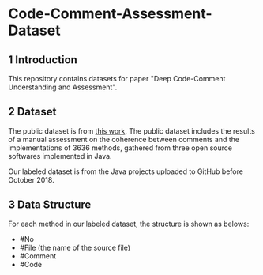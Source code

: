 Code-Comment-Assessment-Dataset
===============================
1 Introduction
--------------
This repository contains datasets for paper "Deep Code-Comment Understanding and Assessment".

2 Dataset
--------------
The public dataset is from [this work](http://www2.unibas.it/gscanniello/coherence/). The public dataset includes the results of a manual assessment on the coherence between comments and the implementations of 3636 methods, gathered from three open source softwares implemented in Java.

Our labeled dataset is from the Java projects uploaded to GitHub before October 2018.

3 Data Structure
----------------
For each method in our labeled dataset, the structure is shown as belows:
 * #No
 * #File (the name of the source file)
 * #Comment
 * #Code


